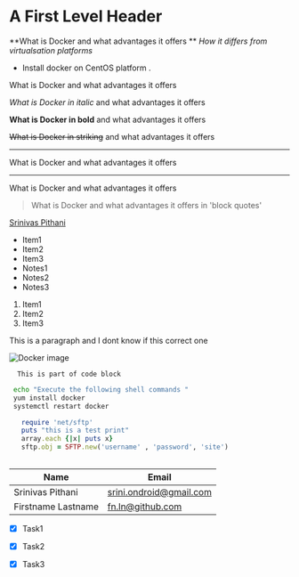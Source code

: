 <h1>A First Level Header</h1>

**What is Docker and what advantages it offers **
_How it differs from virtualsation platforms_
- Install docker on CentOS platform .

What is Docker and what advantages it offers 

*What is Docker in italic* and what advantages it offers 

**What is Docker in bold** and what advantages it offers 

~~What is Docker in striking~~ and what advantages it offers 

<!-- Horizontal rle -->
---
What is Docker and what advantages it offers 
___
What is Docker and what advantages it offers 

> What is Docker and what advantages it offers in 'block quotes' 

[Srinivas Pithani](https://www.google.com 
"My new git md file") 

<!-- unordered lists-->

- Item1
- Item2
- Item3
 - Notes1
 - Notes2
 - Notes3

<!-- ordered lists -->
1. Item1
2. Item2
3. Item3

<!-- Inline code block -->
<p> This is a 
  paragraph and I dont know 
if this 
correct one </p>


<!-- Images -->
![Docker image](https://www.linuxinsider.com/article_images/2017/84928_965x467.jpg "Docker image")

<!-- code blocks back ticks -->
```
  This is part of code block
````

```sh
 echo "Execute the following shell commands "
 yum install docker
 systemctl restart docker 
  ```

<!-- code block ruby -->
```ruby
   require 'net/sftp'
   puts "this is a test print"
   array.each {|x| puts x}
   sftp.obj = SFTP.new('username' , 'password', 'site')
   
 ```
 
 <!-- Tables -->
 | Name | Email|
 |------|------|
 |Srinivas Pithani |srini.ondroid@gmail.com|
 |Firstname Lastname|fn.ln@github.com|
 
 <!--TaskLists -->
 * [X] Task1
 * [x] Task2
 * [x] Task3
 
 
  
